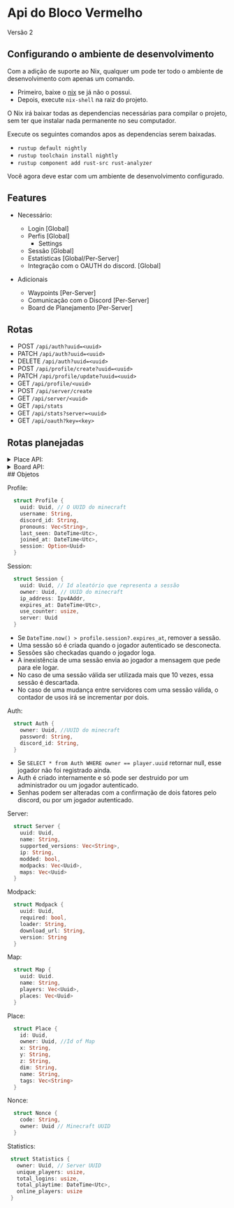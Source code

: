 # Api do Bloco Vermelho
Versão 2

## Configurando o ambiente de desenvolvimento
Com a adição de suporte ao Nix, qualquer um pode ter todo o ambiente de desenvolvimento com apenas um comando.

- Primeiro, baixe o [nix](https://nixos.org/download) se já não o possui.
- Depois, execute `nix-shell` na raiz do projeto.

O Nix irá baixar todas as dependencias necessárias para compilar o projeto, sem ter que instalar nada permanente no seu computador.

Execute os seguintes comandos apos as dependencias serem baixadas.
- `rustup default nightly`
- `rustup toolchain install nightly`
- `rustup component add rust-src rust-analyzer`

Você agora deve estar com um ambiente de desenvolvimento configurado.

## Features

- Necessário: 
  - Login  [Global]
  - Perfis [Global]
    - Settings
  - Sessão [Global]
  - Estatísticas [Global/Per-Server]
  - Integração com o OAUTH do discord. [Global]

- Adicionais
  - Waypoints [Per-Server]
  - Comunicação com o Discord [Per-Server]
  - Board de Planejamento [Per-Server]

## Rotas
  - POST   `/api/auth?uuid=<uuid>`
  - PATCH  `/api/auth?uuid=<uuid>`
  - DELETE `/api/auth?uuid=<uuid>`
  - POST   `/api/profile/create?uuid=<uuid>`
  - PATCH  `/api/profile/update?uuid=<uuid>`
  - GET    `/api/profile/<uuid>`
  - POST   `/api/server/create`
  - GET    `/api/server/<uuid>`
  - GET    `/api/stats`
  - GET    `/api/stats?server=<uuid>`
  - GET    `/api/oauth?key=<key>`


## Rotas planejadas

<details> 
<summary> Place API: </summary> 
  - GET   `/api/place/<uuid>`
  - POST  `/api/place/create`
  - PATCH `/api/place/update?uuid=<uuid>`
  - GET   `/api/place/nearby?server=<uuid>&dim=<dimension>&pos=<x,y,z>&range=<1...2000>`
  - GET   `/api/place/when?tags=<tags[]>`
</details>
<details>
<summary> Board API: </summary>
  - POST   `/api/board/create`
  - GET    `/api/board/<uuid>`
  - PATCH  `/api/board/update?uuid=<uuid>`
  - DELETE `/api/board/<uuid>`

  - POST   `/api/board/<uuid>/post`
  - GET    `/api/board/<uuid>/post/<uuid>`
  - DELETE `/api/board/<uuid>/post/<uuid>`

  
  - GET    `/api/board/<uuid>/post/<uuid>/comment/<uuid>`
  - POST   `/api/board/<uuid>/post/<uuid>/comment`
  - PATCH  `/api/board/<uuid>/post/<uuid>/comment/update?uuid=<uuid>`
  - DELETE `/api/board/<uuid>/post/<uuid>/comment/<uuid>`
</details>
## Objetos

Profile:

```rust
  struct Profile {
    uuid: Uuid, // O UUID do minecraft
    username: String,
    discord_id: String,
    pronouns: Vec<String>,        
    last_seen: DateTime<Utc>,
    joined_at: DateTime<Utc>,
    session: Option<Uuid>
  }
```

Session:
```rust
  struct Session {
    uuid: Uuid, // Id aleatório que representa a sessão
    owner: Uuid, // UUID do minecraft
    ip_address: Ipv4Addr,
    expires_at: DateTime<Utc>,
    use_counter: usize,
    server: Uuid
  }
```
- Se `DateTime.now() > profile.session?.expires_at`, remover a sessão.
- Uma sessão só é criada quando o jogador autenticado se desconecta.
- Sessões são checkadas quando o jogador loga. 
- A inexistência de uma sessão envia ao jogador a mensagem que pede para ele logar.
- No caso de uma sessão válida ser utilizada mais que 10 vezes, essa sessão é descartada. 
- No caso de uma mudança entre servidores com uma sessão válida, o contador de usos irá
  se incrementar por dois.


Auth:
```rust
  struct Auth {
    owner: Uuid, //UUID do minecraft
    password: String,
    discord_id: String,
  }
```
- Se `SELECT * from Auth WHERE owner == player.uuid` retornar null, esse jogador não foi registrado ainda.
- Auth é criado internamente e só pode ser destruido por um administrador ou um jogador autenticado.
- Senhas podem ser alteradas com a confirmação de dois fatores pelo discord, ou por um jogador autenticado.


Server:
```rust
  struct Server {
    uuid: Uuid,
    name: String,
    supported_versions: Vec<String>,
    ip: String,
    modded: bool,
    modpacks: Vec<Uuid>,
    maps: Vec<Uuid>
  }
```

Modpack:
```rust
  struct Modpack {
    uuid: Uuid,
    required: bool,
    loader: String,
    download_url: String,
    version: String
  }
```

Map:
```rust
  struct Map {
    uuid: Uuid.
    name: String,
    players: Vec<Uuid>,
    places: Vec<Uuid>
  }
```

Place:
```rust
  struct Place {
    id: Uuid,
    owner: Uuid, //Id of Map
    x: String,
    y: String,
    z: String,
    dim: String,
    name: String,
    tags: Vec<String>
  }
```

Nonce:
```rust
  struct Nonce {
    code: String,
    owner: Uuid // Minecraft UUID
  }
 ```

 
Statistics:
 ```rust
  struct Statistics {
    owner: Uuid, // Server UUID
    unique_players: usize,
    total_logins: usize,
    total_playtime: DateTime<Utc>,
    online_players: usize
  }
 ```
